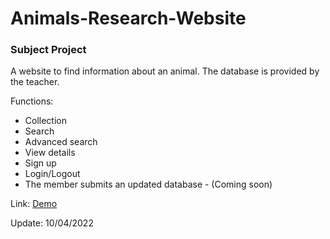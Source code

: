 # Animals-Research-Website
<h3>Subject Project</h3>
<p>A website to find information about an animal. The database is provided by the teacher.</p>
<p>Functions:</p>
<ul>
<li>Collection</li>
<li>Search</li>
<li>Advanced search</li>
<li>View details</li>
<li>Sign up</li>
<li>Login/Logout</li>
<li>The member submits an updated database - (Coming soon)</li>
</ul>
<p>Link: <a href="http://dongvatvn.000webhostapp.com/">Demo</a></p>
<p>Update: 10/04/2022</p>
